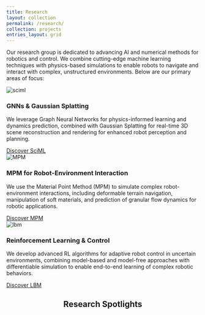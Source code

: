 ```yaml
---
title: Research
layout: collection
permalink: /research/
collection: projects
entries_layout: grid
---
```


Our research group is dedicated to advancing AI and numerical methods for robotics and control. We combine cutting-edge machine learning techniques with physics-based simulations to enable robots to navigate and interact with complex, unstructured environments. Below are our primary areas of focus:

<div class="course-grid"> 

  <div class="course-card">
    <img src="{{site.url}}/images/geoelements/logo.png" alt="sciml" class="course-image">
    <div class="card-content">
      <div>
        <h3>GNNs & Gaussian Splatting</h3>
        <p>We leverage Graph Neural Networks for physics-informed learning and dynamics prediction, combined with Gaussian Splatting for real-time 3D scene reconstruction and rendering for enhanced robot perception and planning.</p>
      </div>
    </div>
    <a href="{{ site.url }}/research/sciml/" class="launch-button">Discover SciML</a>
  </div>

  <div class="course-card" href="{{ site.url }}/research/mpm/">
    <img src="{{site.url}}/images/geoelements/logo.png" alt="MPM" class="course-image">
    <div class="card-content">
      <div>
        <h3>MPM for Robot-Environment Interaction</h3>
        <p>We use the Material Point Method (MPM) to simulate complex robot-environment interactions, including deformable terrain navigation, manipulation of soft materials, and prediction of granular flow dynamics for robotic applications.</p>
      </div>
    </div>
    <a href="{{ site.url }}/research/mpm/" class="launch-button">Discover MPM</a>
  </div>

  <div class="course-card">
    <img src="{{site.url}}/images/geoelements/logo.png" alt="lbm" class="course-image">
    <div class="card-content">
      <div>
        <h3>Reinforcement Learning & Control</h3>
        <p>We develop advanced RL algorithms for adaptive robot control in uncertain environments, combining model-based and model-free approaches with differentiable simulation to enable end-to-end learning of complex robotic behaviors.</p>
      </div>
    </div>
    <a href="{{ site.url }}/research/lbm/" class="launch-button">Discover LBM</a>
  </div>
</div>


<h2 style="text-align: center;">Research Spotlights</h2>